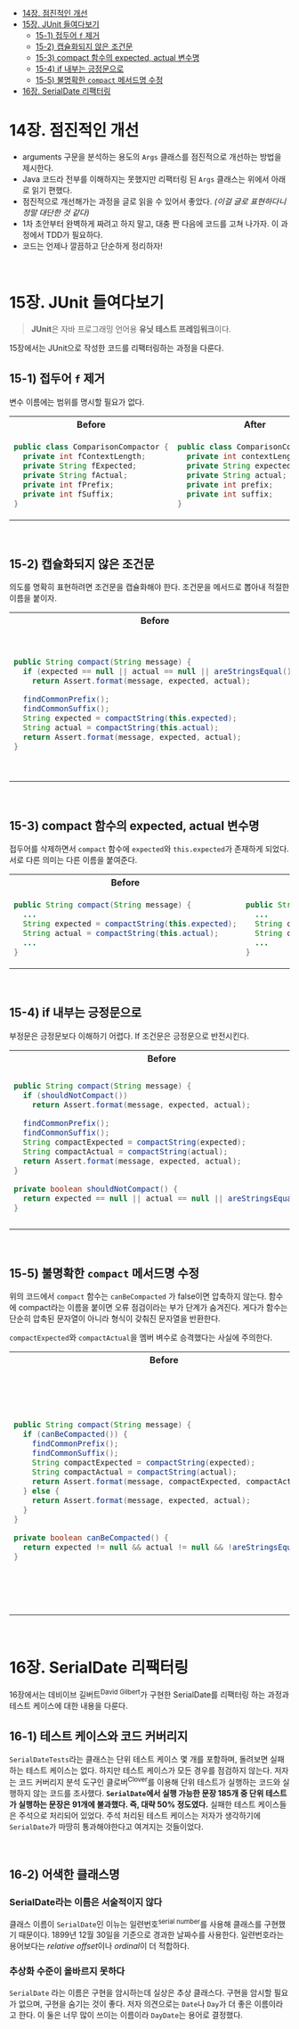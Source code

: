 - [14장. 점진적인 개선](#14장-점진적인-개선)
- [15장. JUnit 들여다보기](#15장-junit-들여다보기)
  - [15-1) 접두어 `f` 제거](#15-1-접두어-f-제거)
  - [15-2) 캡슐화되지 않은 조건문](#15-2-캡슐화되지-않은-조건문)
  - [15-3) compact 함수의 expected, actual 변수명](#15-3-compact-함수의-expected-actual-변수명)
  - [15-4) if 내부는 긍정문으로](#15-4-if-내부는-긍정문으로)
  - [15-5) 불명확한 `compact` 메서드명 수정](#15-5-불명확한-compact-메서드명-수정)
- [16장. SerialDate 리팩터링](#16장-serialdate-리팩터링)

# 14장. 점진적인 개선
- arguments 구문을 분석하는 용도의 `Args` 클래스를 점진적으로 개선하는 방법을 제시한다.
- Java 코드라 전부를 이해하지는 못했지만 리팩터링 된 `Args` 클래스는 위에서 아래로 읽기 편했다.
- 점진적으로 개선해가는 과정을 글로 읽을 수 있어서 좋았다. *(이걸 글로 표현하다니 정말 대단한 것 같다)*
- 1차 초안부터 완벽하게 짜려고 하지 말고, 대충 짠 다음에 코드를 고쳐 나가자. 이 과정에서 TDD가 필요하다.
- 코드는 언제나 깔끔하고 단순하게 정리하자!

<br>

# 15장. JUnit 들여다보기
> **JUnit**은 자바 프로그래밍 언어용 **유닛 테스트 프레임워크**이다.

15장에서는 JUnit으로 작성한 코드를 리팩터링하는 과정을 다룬다.
## 15-1) 접두어 `f` 제거
변수 이름에는 범위를 명시할 필요가 없다.

<table>
  <tr>
    <th>Before</th>
    <th>After</th>
  </tr>
<tr>
  <td>

  ```java
  public class ComparisonCompactor {
    private int fContextLength;
    private String fExpected;
    private String fActual;
    private int fPrefix;
    private int fSuffix;
  }
  ```
  </td>
  <td>

  ```java
  public class ComparisonCompactor {
    private int contextLength;
    private String expected;
    private String actual;
    private int prefix;
    private int suffix;
  }
  ```
  </td>
</tr>

</table>

<br>

## 15-2) 캡슐화되지 않은 조건문
의도를 명확히 표현하려면 조건문을 캡슐화해야 한다. 조건문을 메서드로 뽑아내 적절한 이름을 붙이자.

<table>
<tr>
  <th>Before</th>
  <th>After</th>
</tr>
<tr>
<td>

```java
public String compact(String message) {
  if (expected == null || actual == null || areStringsEqual())
    return Assert.format(message, expected, actual);

  findCommonPrefix();
  findCommonSuffix();
  String expected = compactString(this.expected);
  String actual = compactString(this.actual);
  return Assert.format(message, expected, actual);
}
```

</td>
<td>

```java
public String compact(String message) {
  if (shouldNotCompact())
    return Assert.format(message, expected, actual);

  findCommonPrefix();
  findCommonSuffix();
  String expected = compactString(this.expected);
  String actual = compactString(this.actual);
  return Assert.format(message, expected, actual);
}

private boolean shouldNotCompact() {
  return expected == null || actual == null || areStringsEqual();
}
```

</td>
</tr>
</table>


<br>

## 15-3) compact 함수의 expected, actual 변수명
접두어를 삭제하면서 `compact` 함수에 `expected`와 `this.expected`가 존재하게 되었다. 서로 다른 의미는 다른 이름을 붙여준다.

<table>
<tr>
  <th>Before</th>
  <th>After</th>
</tr>
<tr>
<td>

```java
public String compact(String message) {
  ...
  String expected = compactString(this.expected);
  String actual = compactString(this.actual);
  ...
}

```
</td>
<td>

```java
public String compact(String message) {
  ...
  String compactExpected = compactString(expected);
  String compactActual = compactString(actual);
  ...
}
```
</td>
</tr>
</table>

<br>

## 15-4) if 내부는 긍정문으로
부정문은 긍정문보다 이해하기 어렵다. If 조건문은 긍정문으로 반전시킨다.

<table>
<tr>
  <th>Before</th>
  <th>After</th>
</tr>
<tr>
<td>

```java
public String compact(String message) {
  if (shouldNotCompact())
    return Assert.format(message, expected, actual);

  findCommonPrefix();
  findCommonSuffix();
  String compactExpected = compactString(expected);
  String compactActual = compactString(actual);
  return Assert.format(message, expected, actual);
}

private boolean shouldNotCompact() {
  return expected == null || actual == null || areStringsEqual();
}
```
</td>
<td>

```java
public String compact(String message) {
  if (canBeCompacted()) {
    findCommonPrefix();
    findCommonSuffix();
    String compactExpected = compactString(expected);
    String compactActual = compactString(actual);
    return Assert.format(message, expected, actual);
  } else {
    return Assert.format(message, expected, actual);
  }
}

private boolean canBeCompacted() {
  return expected != null && actual != null && !areStringsEqual();
}
```
</td>
</tr>
</table>

<br>

## 15-5) 불명확한 `compact` 메서드명 수정
위의 코드에서 `compact` 함수는 `canBeCompacted` 가 false이면 압축하지 않는다. 함수에 compact라는 이름을 붙이면 오류 점검이라는 부가 단계가 숨겨진다. 게다가 함수는 단순히 압축된 문자열이 아니라 형식이 갖춰진 문자열을 반환한다.

`compactExpected`와 `compactActual`을 멤버 벼수로 승격했다는 사실에 주의한다.

<table>
<tr>
  <th>Before</th>
  <th>After</th>
</tr>
<tr>
<td>

```java
public String compact(String message) {
  if (canBeCompacted()) {
    findCommonPrefix();
    findCommonSuffix();
    String compactExpected = compactString(expected);
    String compactActual = compactString(actual);
    return Assert.format(message, compactExpected, compactActual);
  } else {
    return Assert.format(message, expected, actual);
  }
}

private boolean canBeCompacted() {
  return expected != null && actual != null && !areStringsEqual();
}
```
</td>
<td>

```java
...
  private String compactExpected;
  private String compactActual;
...

public String formatCompactedComparison(String message) {
  if (canBeCompacted()) {
    compactExpectedAndActual();
    return Assert.format(message, compactExpected, compactActual);
  } else {
    return Assert.format(message, expected, actual);
  }
}

private boolean canBeCompacted() {
  return expected != null && actual != null && !areStringsEqual();
}

private void compactExpectedAndActual() {
  findCommonPrefix();
  findCommonSuffix();
  compactExpected = compactString(expected);
  compactActual = compactString(actual);
}
```
</td>
</tr>
</table>

<br>

# 16장. SerialDate 리팩터링
16장에서는 데비이브 길버트<sup>David Gilbert</sup>가 구현한 SerialDate를 리팩터링 하는 과정과 테스트 케이스에 대한 내용을 다룬다.

## 16-1) 테스트 케이스와 코드 커버리지
`SerialDateTests`라는 클래스는 단위 테스트 케이스 몇 개를 포함하며, 돌려보면 실패하는 테스트 케이스는 없다.
하지만 테스트 케이스가 모든 경우를 점검하지 않는다. 저자는 코드 커버리지 분석 도구인 클로버<sup>Clover</sup>를 이용해 단위 테스트가 실행하는 코드와 실행하지 않는 코드를 조사했다.
**`SerialDate`에서 실행 가능한 문장 185개 중 단위 테스트가 실행하는 문장은 91개에 불과했다. 즉, 대략 50% 정도였다.** 실패한 테스트 케이스들은 주석으로 처리되어 있었다. 주석 처리된 테스트 케이스는 저자가 생각하기에 `SerialDate`가 마땅히 통과해야한다고 여겨지는 것들이었다.
 
<br>

## 16-2) 어색한 클래스명
### SerialDate라는 이름은 서술적이지 않다
클래스 이름이 `SerialDate`인 이뉴는 일련번호<sup>serial number</sup>를 사용해 클래스를 구현했기 때문이다.
1899년 12월 30일을 기준으로 경과한 날짜수를 사용한다. 일련번호라는 용어보다는 *relative offset*이나 *ordinal*이 더 적합하다.

### 추상화 수준이 올바르지 못하다
`SerialDate` 라는 이름은 구현을 암시하는데 실상은 추상 클래스다. 구현을 암시할 필요가 없으며, 구현을 숨기는 것이 좋다.
저자 의견으로는 `Date`나 `Day`가 더 좋은 이름이라고 한다. 이 둘은 너무 많이 쓰이는 이름이라 `DayDate`는 용어로 결정했다.

<br>






